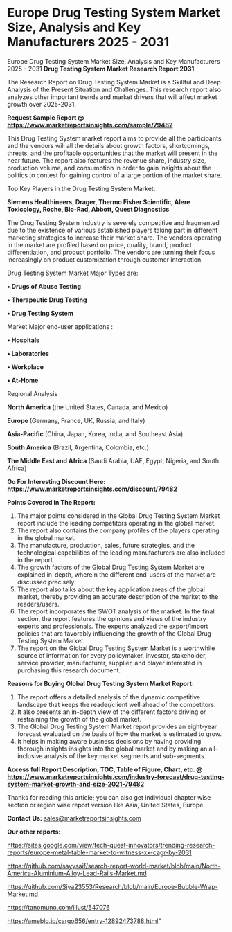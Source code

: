 # Europe Drug Testing System Market Size, Analysis and Key Manufacturers 2025 - 2031
Europe Drug Testing System Market Size, Analysis and Key Manufacturers 2025 - 2031
<strong>Drug Testing System Market Research Report 2031</strong>

The Research Report on Drug Testing System Market is a Skillful and Deep Analysis of the Present Situation and Challenges. This research report also analyzes other important trends and market drivers that will affect market growth over 2025-2031.

<strong>Request Sample Report @ <a href=https://www.marketreportsinsights.com/sample/79482>https://www.marketreportsinsights.com/sample/79482</a></strong>

This Drug Testing System market report aims to provide all the participants and the vendors will all the details about growth factors, shortcomings, threats, and the profitable opportunities that the market will present in the near future. The report also features the revenue share, industry size, production volume, and consumption in order to gain insights about the politics to contest for gaining control of a large portion of the market share.

Top Key Players in the Drug Testing System Market:

<strong>Siemens Healthineers, Drager, Thermo Fisher Scientific, Alere Toxicology, Roche, Bio-Rad, Abbott, Quest Diagnostics</strong>

The Drug Testing System Industry is severely competitive and fragmented due to the existence of various established players taking part in different marketing strategies to increase their market share. The vendors operating in the market are profiled based on price, quality, brand, product differentiation, and product portfolio. The vendors are turning their focus increasingly on product customization through customer interaction.

Drug Testing System Market Major Types are:

<strong>• Drugs of Abuse Testing

• Therapeutic Drug Testing

• Drug Testing System</strong>

Market Major end-user applications :

<strong>• Hospitals

• Laboratories

• Workplace

• At-Home</strong>

Regional Analysis

</u><strong><b>North America</b></strong> (the United States, Canada, and Mexico)

<strong><b>Europe </b></strong>(Germany, France, UK, Russia, and Italy)

<strong><b>Asia-Pacific</b></strong> (China, Japan, Korea, India, and Southeast Asia)

<strong><b>South America</b></strong> (Brazil, Argentina, Colombia, etc.)

<strong><b>The Middle East and Africa</b></strong> (Saudi Arabia, UAE, Egypt, Nigeria, and South Africa)

<strong>Go For Interesting Discount Here: <a href=https://www.marketreportsinsights.com/discount/79482>https://www.marketreportsinsights.com/discount/79482</a></strong>

<strong>Points Covered in The Report:</strong>
<ol>
  <li>The major points considered in the Global Drug Testing System Market report include the leading competitors operating in the global market.</li>
  <li>The report also contains the company profiles of the players operating in the global market.</li>
  <li>The manufacture, production, sales, future strategies, and the technological capabilities of the leading manufacturers are also included in the report.</li>
  <li>The growth factors of the Global Drug Testing System Market are explained in-depth, wherein the different end-users of the market are discussed precisely.</li>
  <li>The report also talks about the key application areas of the global market, thereby providing an accurate description of the market to the readers/users.</li>
  <li>The report incorporates the SWOT analysis of the market. In the final section, the report features the opinions and views of the industry experts and professionals. The experts analyzed the export/import policies that are favorably influencing the growth of the Global Drug Testing System Market.</li>
  <li>The report on the Global Drug Testing System Market is a worthwhile source of information for every policymaker, investor, stakeholder, service provider, manufacturer, supplier, and player interested in purchasing this research document.</li>
</ol>
<strong>Reasons for Buying Global Drug Testing System Market Report:</strong>

<ol>
  <li>The report offers a detailed analysis of the dynamic competitive landscape that keeps the reader/client well ahead of the competitors.</li>
  <li>It also presents an in-depth view of the different factors driving or restraining the growth of the global market.</li>
  <li>The Global Drug Testing System Market report provides an eight-year forecast evaluated on the basis of how the market is estimated to grow.</li>
  <li>It helps in making aware business decisions by having providing thorough insights insights into the global market and by making an all-inclusive analysis of the key market segments and sub-segments.</li>
</ol>
<strong>Access full Report Description, TOC, Table of Figure, Chart, etc. @ <a href=https://www.marketreportsinsights.com/industry-forecast/drug-testing-system-market-growth-and-size-2021-79482>https://www.marketreportsinsights.com/industry-forecast/drug-testing-system-market-growth-and-size-2021-79482</a></strong>


Thanks for reading this article; you can also get individual chapter wise section or region wise report version like Asia, United States, Europe.

<strong>Contact Us:</strong>
sales@marketreportsinsights.com

<strong>Our other reports:</strong>

<a href=https://sites.google.com/view/tech-quest-innovators/trending-research-reports/europe-metal-table-market-to-witness-xx-cagr-by-2031>https://sites.google.com/view/tech-quest-innovators/trending-research-reports/europe-metal-table-market-to-witness-xx-cagr-by-2031</a>

<a href=https://github.com/sayysaif/search-report-world-market/blob/main/North-America-Aluminium-Alloy-Lead-Rails-Market.md>https://github.com/sayysaif/search-report-world-market/blob/main/North-America-Aluminium-Alloy-Lead-Rails-Market.md</a>

<a href=https://github.com/Siya23553/Research/blob/main/Europe-Bubble-Wrap-Market.md>https://github.com/Siya23553/Research/blob/main/Europe-Bubble-Wrap-Market.md</a>

<a href=https://tanomuno.com/illust/547076>https://tanomuno.com/illust/547076</a>

<a href=https://ameblo.jp/cargo656/entry-12892473788.html>https://ameblo.jp/cargo656/entry-12892473788.html</a>"
